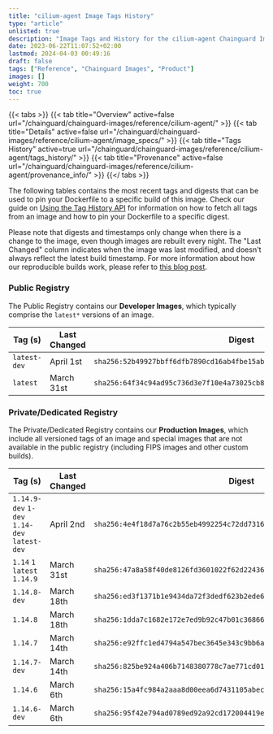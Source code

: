 ```yaml
---
title: "cilium-agent Image Tags History"
type: "article"
unlisted: true
description: "Image Tags and History for the cilium-agent Chainguard Image"
date: 2023-06-22T11:07:52+02:00
lastmod: 2024-04-03 00:49:16
draft: false
tags: ["Reference", "Chainguard Images", "Product"]
images: []
weight: 700
toc: true
---
```


{{< tabs >}}
{{< tab title="Overview" active=false url="/chainguard/chainguard-images/reference/cilium-agent/" >}}
{{< tab title="Details" active=false url="/chainguard/chainguard-images/reference/cilium-agent/image_specs/" >}}
{{< tab title="Tags History" active=true url="/chainguard/chainguard-images/reference/cilium-agent/tags_history/" >}}
{{< tab title="Provenance" active=false url="/chainguard/chainguard-images/reference/cilium-agent/provenance_info/" >}}
{{</ tabs >}}

The following tables contains the most recent tags and digests that can be used to pin your Dockerfile to a specific build of this image. Check our guide on [Using the Tag History API](/chainguard/chainguard-images/using-the-tag-history-api/) for information on how to fetch all tags from an image and how to pin your Dockerfile to a specific digest.

Please note that digests and timestamps only change when there is a change to the image, even though images are rebuilt every night. The "Last Changed" column indicates when the image was last modified, and doesn't always reflect the latest build timestamp. For more information about how our reproducible builds work, please refer to [this blog post](https://www.chainguard.dev/unchained/reproducing-chainguards-reproducible-image-builds).

### Public Registry
The Public Registry contains our **Developer Images**, which typically comprise the `latest*` versions of an image.

| Tag (s)       | Last Changed | Digest                                                                    |
|---------------|--------------|---------------------------------------------------------------------------|
|  `latest-dev` | April 1st    | `sha256:52b49927bbff6dfb7890cd16ab4fbe15abbc380b3347ebb788be4fee42051b91` |
|  `latest`     | March 31st   | `sha256:64f34c94ad95c736d3e7f10e4a73025cb82f12e61110fef46f3d73506176a939` |


### Private/Dedicated Registry
The Private/Dedicated Registry contains our **Production Images**, which include all versioned tags of an image and special images that are not available in the public registry (including FIPS images and other custom builds).

| Tag (s)                                       | Last Changed | Digest                                                                    |
|-----------------------------------------------|--------------|---------------------------------------------------------------------------|
|  `1.14.9-dev` `1-dev` `1.14-dev` `latest-dev` | April 2nd    | `sha256:4e4f18d7a76c2b55eb4992254c72dd7316bf366e9d0326ce83853e12e062d432` |
|  `1.14` `1` `latest` `1.14.9`                 | March 31st   | `sha256:47a8a58f40de8126fd3601022f62d224363300b5612e3e35d3d0ccdbafea7322` |
|  `1.14.8-dev`                                 | March 18th   | `sha256:ed3f1371b1e9434da72f3dedf623b2ede611bf8fb5ca762f45d5ce7af1adde1a` |
|  `1.14.8`                                     | March 18th   | `sha256:1dda7c1682e172e7ed9b92c47b01c36866b25a5e003539de7824af1a62349de1` |
|  `1.14.7`                                     | March 14th   | `sha256:e92ffc1ed4794a547bec3645e343c9bb6a5d081730dbb7dcaac1b9f13e104a68` |
|  `1.14.7-dev`                                 | March 14th   | `sha256:825be924a406b7148380778c7ae771cd01a2eea38214578b65d15696cb7821e0` |
|  `1.14.6`                                     | March 6th    | `sha256:15a4fc984a2aaa8d00eea6d7431105abec46856e9c4fdc149f98230dce688eb8` |
|  `1.14.6-dev`                                 | March 6th    | `sha256:95f42e794ad0789ed92a92cd172004419ef5a1fea06b9a84485de289cca18bf5` |

